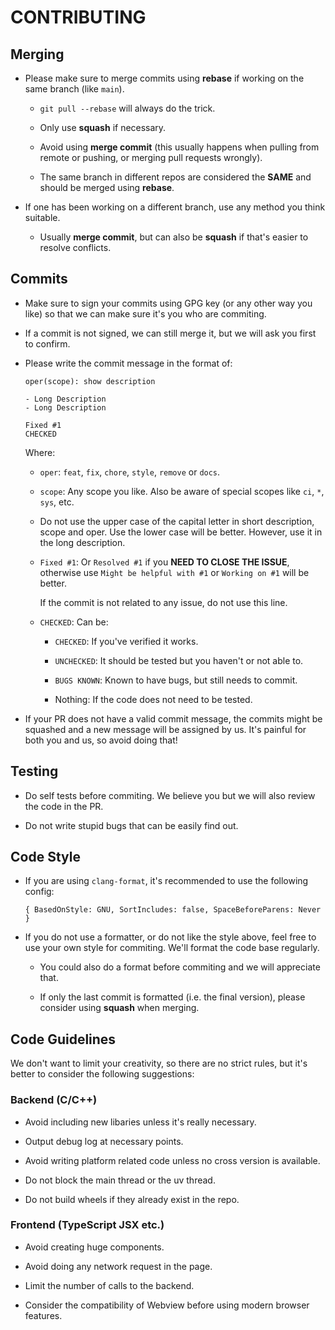 # CONTRIBUTING

## Merging

- Please make sure to merge commits using **rebase** if working on the same branch (like `main`).
  
  - `git pull --rebase` will always do the trick.
  
  - Only use **squash** if necessary.
  
  - Avoid using **merge commit** (this usually happens when pulling from remote or pushing, or merging pull requests wrongly).
  
  - The same branch in different repos are considered the **SAME** and should be merged using **rebase**.

- If one has been working on a different branch, use any method you think suitable.
  
  - Usually **merge commit**, but can also be **squash** if that's easier to resolve conflicts.

## Commits

- Make sure to sign your commits using GPG key (or any other way you like) so that we can make sure it's you who are commiting.

- If a commit is not signed, we can still merge it, but we will ask you first to confirm.

- Please write the commit message in the format of:
  
  ```
  oper(scope): show description
  
  - Long Description
  - Long Description
  
  Fixed #1
  CHECKED
  ```
  
  Where:
  
  - `oper`: `feat`, `fix`, `chore`, `style`, `remove` or `docs`.
  
  - `scope`: Any scope you like. Also be aware of special scopes like `ci`, `*`, `sys`, etc.
  
  - Do not use the upper case of the capital letter in short description, scope and oper. Use the lower case will be better. However, use it in the long description.
  
  - `Fixed #1`: Or `Resolved #1` if you **NEED TO CLOSE THE ISSUE**, otherwise use `Might be helpful with #1` or `Working on #1` will be better.
    
    If the commit is not related to any issue, do not use this line.
  
  - `CHECKED`: Can be:
    
    - `CHECKED`: If you've verified it works.
    
    - `UNCHECKED`: It should be tested but you haven't or not able to.
    
    - `BUGS KNOWN`: Known to have bugs, but still needs to commit.
    
    - Nothing: If the code does not need to be tested.

- If your PR does not have a valid commit message, the commits might be squashed and a new message will be assigned by us. It's painful for both you and us, so avoid doing that!

## Testing

- Do self tests before commiting. We believe you but we will also review the code in the PR.

- Do not write stupid bugs that can be easily find out.

## Code Style

- If you are using `clang-format`, it's recommended to use the following config:
  
  ```
  { BasedOnStyle: GNU, SortIncludes: false, SpaceBeforeParens: Never }
  ```

- If you do not use a formatter, or do not like the style above, feel free to use your own style for commiting. We'll format the code base regularly.
  
  - You could also do a format before commiting and we will appreciate that.
  
  - If only the last commit is formatted (i.e. the final version), please consider using **squash** when merging.

## Code Guidelines

We don't want to limit your creativity, so there are no strict rules, but it's better to consider the following suggestions:

### Backend (C/C++)

- Avoid including new libaries unless it's really necessary.

- Output debug log at necessary points.

- Avoid writing platform related code unless no cross version is available.

- Do not block the main thread or the uv thread.

- Do not build wheels if they already exist in the repo.

### Frontend (TypeScript JSX etc.)

- Avoid creating huge components.

- Avoid doing any network request in the page.

- Limit the number of calls to the backend.

- Consider the compatibility of Webview before using modern browser features.
